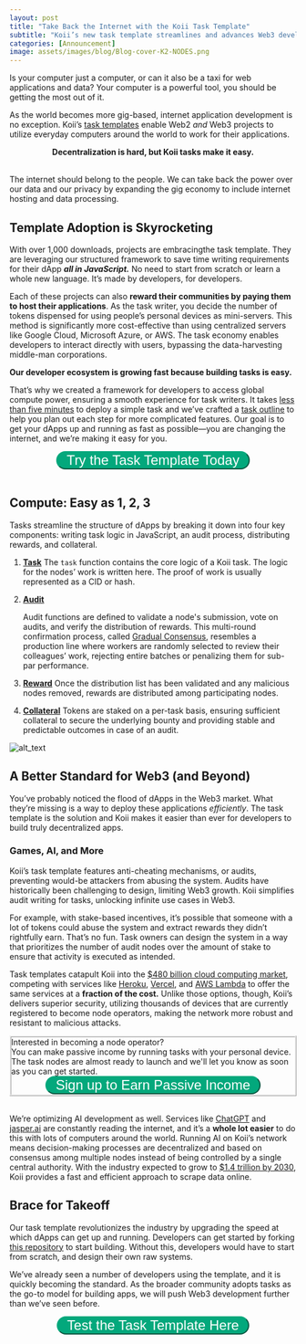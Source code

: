 ```yaml
---
layout: post
title: "Take Back the Internet with the Koii Task Template"
subtitle: "Koii’s new task template streamlines and advances Web3 development by standardizing dApp design."
categories: [Announcement]
image: assets/images/blog/Blog-cover-K2-NODES.png
---
```


Is your computer just a computer, or can it also be a taxi for web applications and data? Your computer is a powerful tool, you should be getting the most out of it.

As the world becomes more gig-based, internet application development is no exception.  Koii’s [task templates](https://docs.koii.network/microservices-and-tasks/task-development-guide/how-to-create-a-task) enable Web2 _and_ Web3 projects to utilize everyday computers around the world to work for their applications.

<div class="more" style="text-align: center;"><b>Decentralization is hard, but Koii tasks make it easy.</b></div><br/>

The internet should belong to the people. We can take back the power over our data and our privacy by expanding the gig economy to include internet hosting and data processing. 


## Template Adoption is Skyrocketing

With over 1,000 downloads, projects are embracingthe task template. They are leveraging our structured framework to save time writing requirements for their dApp **_all in JavaScript._** No need to start from scratch or learn a whole new language. It’s made by developers, for developers.

Each of these projects can also **reward their communities by paying them to host their applications**. As the task writer, you decide the number of tokens dispensed for using people’s personal devices as mini-servers. This method is significantly more cost-effective than using centralized servers like Google Cloud, Microsoft Azure, or AWS. The task economy enables developers to interact directly with users, bypassing the data-harvesting middle-man corporations. 

**Our developer ecosystem is growing fast because building tasks is easy.**

That’s why we created a framework for developers to access global compute power, ensuring a smooth experience for task writers. It takes [less than five minutes](https://blog.koii.network/How-to-deploy-a-koii-task-in-less-than-5mins/) to deploy a simple task and we’ve crafted a [task outline](https://www.figma.com/community/file/1220194939977550205) to help you plan out each step for more complicated features. Our goal is to get your dApps up and running as fast as possible—you are changing the internet, and we’re making it easy for you.

<div class="more" style="text-align: center;">
<button class="button" onclick="window.open('https://www.npmjs.com/package/@_koii/create-task-cli')" id="myBtn" style="font-size: 1.5rem;" target="_blank" >Try the Task Template Today</button>
</div><br/>

## Compute: Easy as 1, 2, 3

Tasks streamline the structure of dApps by breaking it down into four key components: writing task logic in JavaScript, an audit process, distributing rewards, and collateral.



1. **[Task](https://docs.koii.network/microservices-and-tasks/task-development-guide/how-to-create-a-task/task-function)** 
The `task` function contains the core logic of a Koii task. The logic for the nodes’ work is written here. The proof of work is usually represented as a CID or hash.
2. **[Audit](https://docs.koii.network/microservices-and-tasks/task-development-guide/how-to-create-a-task/audit-function)**

    Audit functions are defined to validate a node's submission, vote on audits, and verify the distribution of rewards. This multi-round confirmation process, called [Gradual Consensus](https://docs.koii.network/microservices-and-tasks/what-are-tasks/gradual-consensus), resembles a production line where workers are randomly selected to review their colleagues’ work, rejecting entire batches or penalizing them for sub-par performance.  


3. **[Reward](https://docs.koii.network/microservices-and-tasks/what-are-tasks/gradual-consensus)** 
Once the distribution list has been validated and any malicious nodes removed, rewards are distributed among participating nodes. 
4. **[Collateral](https://docs.koii.network/microservices-and-tasks/what-are-tasks/staking-and-voting)** 
Tokens are staked on a per-task basis, ensuring sufficient collateral to secure the underlying bounty and providing stable and predictable outcomes in case of an audit.


![alt_text](images/image1.png "image_tooltip")


## A Better Standard for Web3 (and Beyond)

You’ve probably noticed the flood of dApps in the Web3 market. What they’re missing is a way to deploy these applications _efficiently_. The task template is the solution and Koii makes it easier than ever for developers to build truly decentralized apps. 


### Games, AI, and More

Koii’s task template features anti-cheating mechanisms, or audits, preventing would-be attackers from abusing the system. Audits have historically been challenging to design, limiting Web3 growth. Koii simplifies audit writing for tasks, unlocking infinite use cases in Web3.

For example, with stake-based incentives, it’s possible that someone with a lot of tokens could abuse the system and extract rewards they didn’t rightfully earn. That’s no fun. Task owners can design the system in a way that prioritizes the number of audit nodes over the amount of stake to ensure that activity is executed as intended.

Task templates catapult Koii into the [$480 billion cloud computing market](https://www.fortunebusinessinsights.com/cloud-computing-market-102697), competing with services like [Heroku](https://www.heroku.com/), [Vercel](https://vercel.com/), and [AWS Lambda](https://aws.amazon.com/lambda/) to offer the same services at a **fraction of the cost.** Unlike those options, though, Koii’s delivers superior security, utilizing thousands of devices that are currently registered to become node operators, making the network more robust and resistant to malicious attacks.

<div class="box p-3" style="border: ridge">

<div class="text-center font-italic">Interested in becoming a node operator? </div>
You can make passive income by running tasks with your personal device. The task nodes are almost ready to launch and we'll let you know as soon as you can get started.
<div class="more" style="text-align: center;">
<button class="button" onclick="window.open('https://faucet.koii.network/')" id="myBtn" style="font-size: 1.5rem;" target="_blank" >Sign up to Earn Passive Income</button>
</div>

</div><br/>


We’re optimizing AI development as well. Services like [ChatGPT](https://openai.com/blog/chatgpt) and [jasper.ai](http://jasper.aai) are constantly reading the internet, and it’s a **whole lot easier** to do this with lots of computers around the world. Running AI on Koii’s network means decision-making processes are decentralized and based on consensus among multiple nodes instead of being controlled by a single central authority. With the industry expected to grow to [$1.4 trillion by 2030](globenewswire.com/en/news-release/2022/09/13/2514767/0/en/AI-Market-Size-to-Reach-USD-1394-30-Billion-by-2029.html), Koii provides a fast and efficient approach to scrape data online.


## Brace for Takeoff

Our task template revolutionizes the industry by upgrading the speed at which dApps can get up and running. Developers can get started by forking [this repository](https://github.com/koii-network/task-template) to start building. Without this, developers would have to start from scratch, and design their own raw systems. 

We’ve already seen a number of developers using the template, and it is quickly becoming the standard. As the broader community adopts tasks as the go-to model for building apps, we will push Web3 development further than we’ve seen before.

<div class="more" style="text-align: center;">
<button class="button" onclick="window.open('https://www.npmjs.com/package/@_koii/create-task-cli')" id="myBtn" style="font-size: 1.5rem;" target="_blank" >Test the Task Template Here</button>
</div>

<style>
    button:hover {
    border-color: #016449;
    background-color: #016449;
    transition: all 0.2s linear 0s;
    }
    button {
    cursor: pointer;
    padding: 0rem 1rem;
    border-color: #03a87c;
    text-decoration: none;
    color: #ffffff;
    border-radius: 20px;
    background-color: #03a87c;
    transition: all 0.2s linear 0s;
}
</style>
